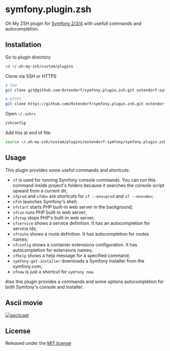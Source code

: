# symfony.plugin.zsh

Oh My ZSH plugin for [Symfony 2/3/4](https://symfony.com/) with usefull commands and autocompletion.

## Installation

Go to plugin directory
```sh
cd ~/.oh-my-zsh/custom/plugins
```

Clone via SSH or HTTPS
```sh
# SSH
git clone git@github.com:Ostendorf/symfony.plugin.zsh.git ostendorf-symfony

# HTTPS
git clone https://github.com/Ostendorf/symfony.plugin.zsh.git ostendorf-symfony
```

Open `~/.zshrc`
```sh
zshconfig
```

Add this at end of file:
```sh
source ~/.oh-my-zsh/custom/plugins/ostendorf-symfony/symfony.plugin.zsh
```

## Usage

This plugin provides some useful commands and shortcuts:

- `sf` is used for running Symfony console commands. You can run this command inside project's folders because it searches the console script upward from a current dir;
- `sfprod` and `sfdev` are shortcuts for `sf --env=prod` and `sf --env=dev`;
- `sfsh` launches Symfony's shell;
- `sfstart` starts PHP built-in web server in the background;
- `sfrun` runs PHP built-in web server;
- `sfstop` stops PHP's built-in web server;
- `sfservice` shows a service definition. It has an autocompletion for service ids;
- `sfroute` shows a route definition. It has autocompletion for routes names;
- `sfconfig` shows a container extensions configuration. It has autocompletion for extensions names;
- `sfhelp` shows a help message for a specified command;
- `symfony-get-installer` downloads a Symfony installer from the symfony.com;
- `sfnew` is just a shortcut for `symfony new`.

Also this plugin provides a commands and some options autocompletion for both Symfony's console and installer.

## Ascii movie

[![asciicast](https://asciinema.org/a/03shcf05p1wz0ppg2dambztig.png)](https://asciinema.org/a/03shcf05p1wz0ppg2dambztig)

## License

Released under the [MIT license](LICENSE.txt)

